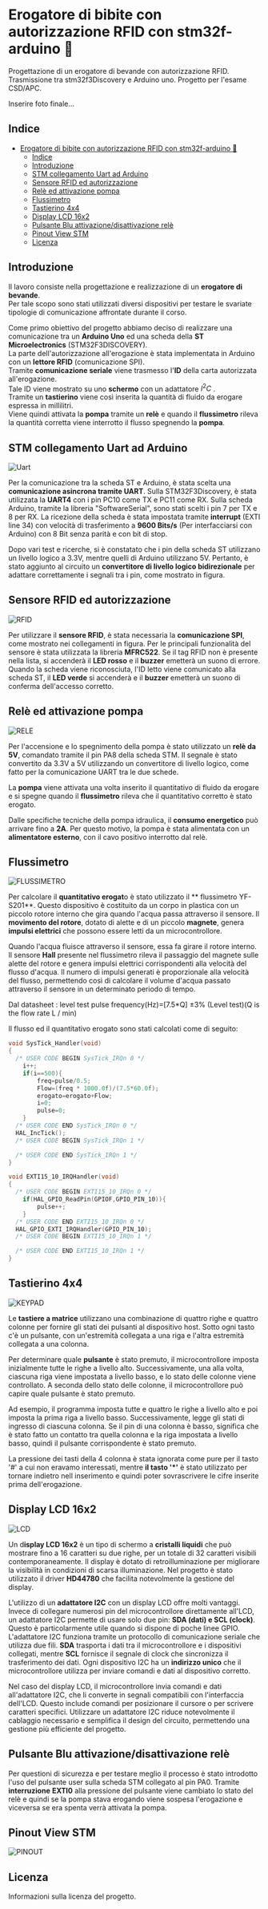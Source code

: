 # Erogatore di bibite con autorizzazione RFID con stm32f-arduino 🚰
Progettazione di un erogatore di bevande con autorizzazione RFID. Trasmissione tra stm32f3Discovery e Arduino uno. Progetto per l'esame CSD/APC.

Inserire foto finale...

## Indice
- [Erogatore di bibite con autorizzazione RFID con stm32f-arduino 🚰](#erogatore-di-bibite-con-autorizzazione-rfid-con-stm32f-arduino-)
  - [Indice](#indice)
  - [Introduzione](#introduzione)
  - [STM collegamento Uart ad Arduino](#stm-collegamento-uart-ad-arduino)
  - [Sensore RFID ed autorizzazione](#sensore-rfid-ed-autorizzazione)
  - [Relè ed attivazione pompa](#relè-ed-attivazione-pompa)
  - [Flussimetro](#flussimetro)
  - [Tastierino 4x4](#tastierino-4x4)
  - [Display LCD 16x2](#display-lcd-16x2)
  - [Pulsante Blu attivazione/disattivazione relè](#pulsante-blu-attivazionedisattivazione-relè)
  - [Pinout View STM](#pinout-view-stm)
  - [Licenza](#licenza)


## Introduzione
Il lavoro consiste nella progettazione e realizzazione di un **erogatore di bevande**.  
Per tale scopo sono stati utilizzati diversi dispositivi per testare le svariate tipologie di comunicazione affrontate durante il corso.

Come primo obiettivo del progetto abbiamo deciso di realizzare una comunicazione tra un **Arduino Uno** ed una scheda della **ST Microelectronics** (STM32F3DISCOVERY).  
La parte dell'autorizzazione all'erogazione è stata implementata in Arduino con un **lettore RFID** (comunicazione SPI).  
Tramite **comunicazione seriale** viene trasmesso l'**ID** della carta autorizzata all'erogazione.  
Tale ID viene mostrato su uno **schermo** con un adattatore $I^2C$ .  
Tramite un **tastierino** viene così inserita la quantità di fluido da erogare espressa in millilitri.  
Viene quindi attivata la **pompa** tramite un **relè** e quando il **flussimetro** rileva la quantità corretta viene interrotto il flusso spegnendo la **pompa**.

## STM collegamento Uart ad Arduino
![Uart](Documenti_Immagini/Immagini/UartArduinoStm.png "Connessione STM-Arduino")

Per la comunicazione tra la scheda ST e Arduino, è stata scelta una **comunicazione asincrona tramite UART**. Sulla STM32F3Discovery, è stata utilizzata la **UART4** con i pin PC10 come TX e PC11 come RX. Sulla scheda Arduino, tramite la libreria "SoftwareSerial", sono stati scelti i pin 7 per TX e 8 per RX. La ricezione della scheda è stata impostata tramite **interrupt** (EXTI line 34)  con velocità di trasferimento a **9600 Bits/s** (Per interfacciarsi con Arduino) con 8 Bit senza parità e con bit di stop.

Dopo vari test e ricerche, si è constatato che i pin della scheda ST utilizzano un livello logico a 3.3V, mentre quelli di Arduino utilizzano 5V. Pertanto, è stato aggiunto al circuito un **convertitore di livello logico bidirezionale** per adattare correttamente i segnali tra i pin, come mostrato in figura.

## Sensore RFID ed autorizzazione
![RFID](Documenti_Immagini/Immagini/RFID.jpg "CONNESSIONE CIRCUITO AUTORIZZAZIONE")

Per utilizzare il **sensore RFID**, è stata necessaria la **comunicazione SPI**, come mostrato nei collegamenti in figura. Per le principali funzionalità del sensore è stata utilizzata la libreria **MFRC522**. Se il tag RFID non è presente nella lista, si accenderà il **LED rosso** e il **buzzer** emetterà un suono di errore. Quando la scheda viene riconosciuta, l'ID letto viene comunicato alla scheda ST, il **LED verde** si accenderà e il **buzzer** emetterà un suono di conferma dell'accesso corretto.

## Relè ed attivazione pompa
![RELE](Documenti_Immagini/Immagini/relePompa.png "CONNESSIONE CIRCUITO AUTORIZZAZIONE")

Per l'accensione e lo spegnimento della pompa è stato utilizzato un **relè da 5V**, comandato tramite il pin PA8 della scheda STM. Il segnale è stato convertito da 3.3V a 5V utilizzando un convertitore di livello logico, come fatto per la comunicazione UART tra le due schede.

La **pompa** viene attivata una volta inserito il quantitativo di fluido da erogare e si spegne quando il **flussimetro** rileva che il quantitativo corretto è stato erogato.

Dalle specifiche tecniche della pompa idraulica, il **consumo energetico** può arrivare fino a **2A**. Per questo motivo, la pompa è stata alimentata con un **alimentatore esterno**, con il cavo positivo interrotto dal relè.

## Flussimetro
![FLUSSIMETRO](Documenti_Immagini/Immagini/flussimetro.jpg "Flussimetro-Hall")

Per calcolare il **quantitativo erogat**o è stato utilizzato il ** flussimetro YF-S201**. 
Questo dispositivo è costituito da un corpo in plastica con un piccolo rotore interno che gira quando l'acqua passa attraverso il sensore. Il **movimento del rotore**, dotato di alette e di un piccolo **magnete**, genera **impulsi elettrici** che possono essere letti da un microcontrollore.

Quando l'acqua fluisce attraverso il sensore, essa fa girare il rotore interno. Il sensore **Hall** presente nel flussimetro rileva il passaggio del magnete sulle alette del rotore e genera impulsi elettrici corrispondenti alla velocità del flusso d'acqua. Il numero di impulsi generati è proporzionale alla velocità del flusso, permettendo così di calcolare il volume d'acqua passato attraverso il sensore in un determinato periodo di tempo.

Dal datasheet :
level test pulse  frequency(Hz)=[7.5*Q] ±3% (Level test)(Q is the flow rate L / min)

Il flusso ed il quantitativo erogato sono stati calcolati come di seguito: 
```C
void SysTick_Handler(void)
{
  /* USER CODE BEGIN SysTick_IRQn 0 */
	i++;
	if(i==500){
		freq=pulse/0.5;
		Flow=(freq * 1000.0f)/(7.5*60.0f);
		erogato=erogato+Flow;
		i=0;
		pulse=0;
	}
  /* USER CODE END SysTick_IRQn 0 */
  HAL_IncTick();
  /* USER CODE BEGIN SysTick_IRQn 1 */

  /* USER CODE END SysTick_IRQn 1 */
}

void EXTI15_10_IRQHandler(void)
{
  /* USER CODE BEGIN EXTI15_10_IRQn 0 */
	if(HAL_GPIO_ReadPin(GPIOF,GPIO_PIN_10)){
		pulse++;
	}
  /* USER CODE END EXTI15_10_IRQn 0 */
  HAL_GPIO_EXTI_IRQHandler(GPIO_PIN_10);
  /* USER CODE BEGIN EXTI15_10_IRQn 1 */

  /* USER CODE END EXTI15_10_IRQn 1 */
}

```

## Tastierino 4x4
![KEYPAD](Documenti_Immagini/Immagini/keypad.jpg "KEYPAD")

Le **tastiere a matrice** utilizzano una combinazione di quattro righe e quattro colonne per fornire gli stati dei pulsanti al dispositivo host. Sotto ogni tasto c'è un pulsante, con un'estremità collegata a una riga e l'altra estremità collegata a una colonna.

Per determinare quale **pulsante** è stato premuto, il microcontrollore imposta inizialmente tutte le righe a livello alto. Successivamente, una alla volta, ciascuna riga viene impostata a livello basso, e lo stato delle colonne viene controllato. A seconda dello stato delle colonne, il microcontrollore può capire quale pulsante è stato premuto.

Ad esempio, il programma imposta tutte e quattro le righe a livello alto e poi imposta la prima riga a livello basso. Successivamente, legge gli stati di ingresso di ciascuna colonna. Se il pin di una colonna è basso, significa che è stato fatto un contatto tra quella colonna e la riga impostata a livello basso, quindi il pulsante corrispondente è stato premuto.

La pressione dei tasti della 4 colonna è stata ignorata come pure per il tasto '#' a cui non eravamo interessati, mentre **il tasto '*'** è stato utilizzato per tornare indietro nell inserimento e quindi poter sovrascrivere le cifre inserite prima dell'erogazione.

## Display LCD 16x2
![LCD](Documenti_Immagini/Immagini/LCDi2c.jpg "LCD")

Un d**isplay LCD 16x2** è un tipo di schermo a **cristalli liquidi** che può mostrare fino a 16 caratteri su due righe, per un totale di 32 caratteri visibili contemporaneamente. Il display è dotato di retroilluminazione per migliorare la visibilità in condizioni di scarsa illuminazione. Nel progetto è stato utilizzato il driver **HD44780**  che facilita notevolmente la gestione del display.

L'utilizzo di un **adattatore I2C** con un display LCD offre molti vantaggi. Invece di collegare numerosi pin del microcontrollore direttamente all'LCD, un adattatore I2C permette di usare solo due pin: **SDA (dati) e SCL (clock)**. Questo è particolarmente utile quando si dispone di poche linee GPIO. L'adattatore I2C funziona tramite un protocollo di comunicazione seriale che utilizza due fili. **SDA** trasporta i dati tra il microcontrollore e i dispositivi collegati, mentre **SCL** fornisce il segnale di clock che sincronizza il trasferimento dei dati. Ogni dispositivo I2C ha un **indirizzo unico** che il microcontrollore utilizza per inviare comandi e dati al dispositivo corretto.

Nel caso del display LCD, il microcontrollore invia comandi e dati all'adattatore I2C, che li converte in segnali compatibili con l'interfaccia dell'LCD. Questo include comandi per posizionare il cursore o per scrivere caratteri specifici. Utilizzare un adattatore I2C riduce notevolmente il cablaggio necessario e semplifica il design del circuito, permettendo una gestione più efficiente del progetto.

##  Pulsante Blu attivazione/disattivazione relè
Per questioni di sicurezza e per testare meglio il processo è stato introdotto l'uso del pulsante user sulla scheda STM collegato al pin PA0. Tramite **interruzione** **EXTI0** alla pressione del pulsante viene cambiato lo stato del relè e quindi se la pompa stava erogando viene sospesa l'erogazione e viceversa se era spenta verrà attivata la pompa.

##  Pinout View STM
![PINOUT](Documenti_Immagini/Immagini/Pinout.png "Pinout")




## Licenza
Informazioni sulla licenza del progetto.


